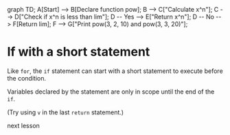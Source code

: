 <div id="chart" class="mermaid">
graph TD;
A[Start] --> B[Declare function pow];
B --> C["Calculate x^n"];
C --> D["Check if x^n is less than lim"];
D -- Yes --> E["Return x^n"];
D -- No --> F[Return lim];
F --> G["Print pow(3, 2, 10) and pow(3, 3, 20)"];
</div>

# If with a short statement

Like `for`, the `if` statement can start with a short statement to execute before the condition.

Variables declared by the statement are only in scope until the end of the `if`.

(Try using `v` in the last `return` statement.)

<a onclick="nextOpen()">next lesson</a>
